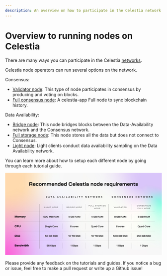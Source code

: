 ```yaml
---
description: An overview on how to participate in the Celestia network.
---
```


# Overview to running nodes on Celestia

There are many ways you can participate in the Celestia
[networks](./participate.md).

Celestia node operators can run several options on the network.

Consensus:

- [Validator node](./consensus-node.md#optional-setting-up-a-validator):
  This type of node participates
  in consensus by producing and voting on blocks.
- [Full consensus node](./consensus-node.md): A celestia-app Full node
  to sync blockchain history.

Data Availability:

- [Bridge node](./bridge-node.md): This node bridges blocks between the
  Data-Availability network and the Consensus network.
- [Full storage node](./full-storage-node.md): This node stores all
  the data but does not connect to Consensus.
- [Light node](./light-node.md): Light clients conduct data availability
  sampling on the Data Availability network.

You can learn more about how to setup each different node by going through
each tutorial guide.

![Banner](https://github.com/celestiaorg/docs/raw/main/public/img/node-requirements.jpg)

Please provide any feedback on the tutorials and guides. If you notice
a bug or issue, feel free to make a pull request or write up a Github
issue!
